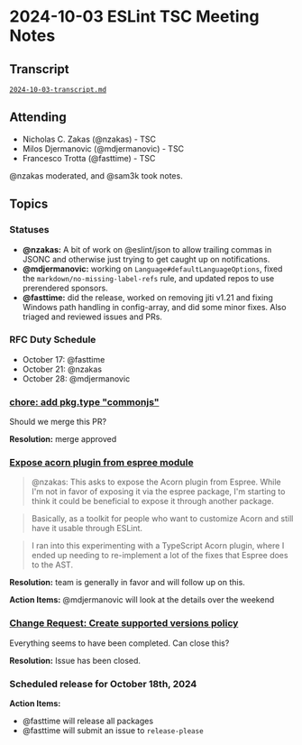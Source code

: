 # 2024-10-03 ESLint TSC Meeting Notes

## Transcript

[`2024-10-03-transcript.md`](2024-10-03-transcript.md)

## Attending

- Nicholas C. Zakas (@nzakas) - TSC
- Milos Djermanovic (@mdjermanovic) - TSC
- Francesco Trotta (@fasttime) - TSC

@nzakas moderated, and @sam3k took notes.

## Topics

### Statuses

* **@nzakas:** A bit of work on @eslint/json to allow trailing commas in JSONC and otherwise just trying to get caught up on notifications.
* **@mdjermanovic:** working on `Language#defaultLanguageOptions`, fixed the `markdown/no-missing-label-refs` rule, and updated repos to use prerendered sponsors.
* **@fasttime:** did the release, worked on removing jiti v1.21 and fixing Windows path handling in config-array, and did some minor fixes. Also triaged and reviewed issues and PRs.


### RFC Duty Schedule

* October 17: @fasttime
* October 21: @nzakas
* October 28: @mdjermanovic

### [chore: add pkg.type "commonjs"](https://github.com/eslint/eslint/pull/19011)

Should we merge this PR?

**Resolution:** merge approved

### [Expose acorn plugin from espree module](https://github.com/eslint/js/issues/623)

> @nzakas: This asks to expose the Acorn plugin from Espree. While I'm not in favor of exposing it via the espree package, I'm starting to think it could be beneficial to expose it through another package.

> Basically, as a toolkit for people who want to customize Acorn and still have it usable through ESLint.

> I ran into this experimenting with a TypeScript Acorn plugin, where I ended up needing to re-implement a lot of the fixes that Espree does to the AST. 

**Resolution:** team is generally in favor and will follow up on this.

**Action Items:** @mdjermanovic will look at the details over the weekend

### [Change Request: Create supported versions policy](https://github.com/eslint/eslint/issues/18621)

Everything seems to have been completed. Can close this?

**Resolution:** Issue has been closed.

### Scheduled release for October 18th, 2024

**Action Items:**

- @fasttime will release all packages
- @fasttime will submit an issue to `release-please`

